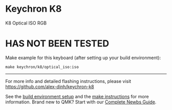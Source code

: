 # Keychron K8

K8 Optical ISO RGB

# HAS NOT BEEN TESTED

Make example for this keyboard (after setting up your build environment):

    make keychron/k8/optical_iso:iso

* * *
For more info and detailed flashing instructions, please visit https://github.com/alex-dinh/keychron-k8

See the [build environment setup](https://docs.qmk.fm/#/getting_started_build_tools) and the [make instructions](https://docs.qmk.fm/#/getting_started_make_guide) for more information. Brand new to QMK? Start with our [Complete Newbs Guide](https://docs.qmk.fm/#/newbs).
